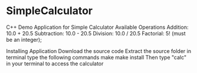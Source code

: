 # SimpleCalculator
C++ Demo Application for Simple Calculator
Available Operations
    Addition: 10.0 + 20.5
    Subtraction: 10.0 - 20.5
    Division: 10.0 / 20.5
    Factorial: 5! (must be an integer);

Installing Application
    Download the source code
    Extract the source folder in terminal 
    type the following commands
        make
        make install
    Then type "calc" in your terminal to access the calculator